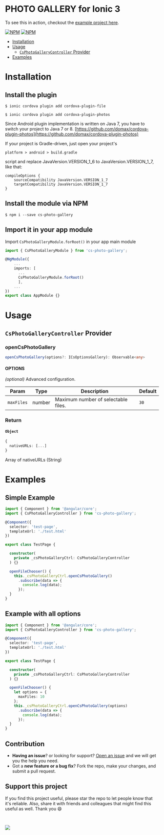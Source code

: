 # PHOTO GALLERY for Ionic 3

To see this in action, checkout the [example project here](https://github.com/edu526/cs-photo-gallery-example).


[![NPM](https://nodei.co/npm/cs-photo-gallery.png?stars&downloads)](https://nodei.co/npm/cs-photo-gallery/)
[![NPM](https://nodei.co/npm-dl/cs-photo-gallery.png?months=6&height=2)](https://nodei.co/npm/cs-photo-gallery/)

- [Installation](#installation)
- [Usage](#usage)
  - [`CsPhotoGalleryController` Provider](#cs-photo-gallery-controller-provider)
- [Examples](#examples)

# Installation
## Install the plugin

```shell
$ ionic cordova plugin add cordova-plugin-file
```
```shell
$ ionic cordova plugin add cordova-plugin-photos
```

Since Android plugin implementation is written on Java 7, you have to switch your project to Java 7 or 8. [https://github.com/domax/cordova-plugin-photos](https://github.com/domax/cordova-plugin-photos)

If your project is Gradle-driven, just open your project's
```shell
platform > android > build.gradle
```
script and replace JavaVersion.VERSION_1_6 to JavaVersion.VERSION_1_7, like that:

```object
compileOptions {
    sourceCompatibility JavaVersion.VERSION_1_7
    targetCompatibility JavaVersion.VERSION_1_7
}
```
## Install the module via NPM
```shell
$ npm i --save cs-photo-gallery
```
## Import it in your app module

Import `CsPhotoGalleryModule.forRoot()` in your app main module

```ts
import { CsPhotoGalleryModule } from 'cs-photo-gallery';

@NgModule({
    ...
    imports: [
      ...
      CsPhotoGalleryModule.forRoot()
      ],
    ...
})
export class AppModule {}
```

# Usage

## `CsPhotoGalleryController` Provider

### openCsPhotoGallery
```ts
openCsPhotoGallery(options?: ICsOptionsGallery): Observable<any>
```
#### OPTIONS

_(optional)_ Advanced configuration.

Param | Type | Description | Default
--- | --- | --- | ---
`maxFiles` | number | Maximum number of selectable files. | `30`

### Return

#### `Object`
```ts
{
  nativeURLs: [...]
}
```
Array of nativeURLs (String)
# Examples
## Simple Example
```ts
import { Component } from '@angular/core';
import { CsPhotoGalleryController } from 'cs-photo-gallery';

@Component({
  selector: 'test-page',
  templateUrl: './test.html'
})

export class TestPage {

  constructor(
    private _csPhotoGalleryCtrl: CsPhotoGalleryController
  ) {}

  openFileChooser() {
    this._csPhotoGalleryCtrl.openCsPhotoGallery()
      .subscribe(data => {
        console.log(data);
      });
  }
}
```
## Example with all options
```ts
import { Component } from '@angular/core';
import { CsPhotoGalleryController } from 'cs-photo-gallery';

@Component({
  selector: 'test-page',
  templateUrl: './test.html'
})

export class TestPage {

  constructor(
    private _csPhotoGalleryCtrl: CsPhotoGalleryController
  ) {}

  openFileChooser() {
    let options = {
      maxFiles: 10
    };
    this._csPhotoGalleryCtrl.openCsPhotoGallery(options)
      .subscribe(data => {
        console.log(data);
      });
  }
}
```

## Contribution
- **Having an issue**? or looking for support? [Open an issue](https://github.com/edu526/cs-photo-gallery/issues/new) and we will get you the help you need.
- Got a **new feature or a bug fix**? Fork the repo, make your changes, and submit a pull request.

## Support this project
If you find this project useful, please star the repo to let people know that it's reliable. Also, share it with friends and colleagues that might find this useful as well. Thank you :smile:

<br>

[![](https://www.paypalobjects.com/en_US/i/btn/btn_donateCC_LG.gif)](https://www.paypal.me/EduardoDelaCruzRojas)
